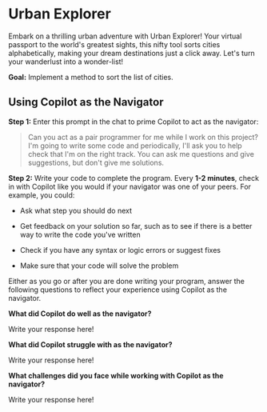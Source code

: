 # Urban Explorer

Embark on a thrilling urban adventure with Urban Explorer! Your virtual passport to the world's greatest sights, this nifty tool sorts cities alphabetically, making your dream destinations just a click away. Let's turn your wanderlust into a wonder-list!

**Goal:** Implement a method to sort the list of cities.

## Using Copilot as the Navigator

**Step 1:** Enter this prompt in the chat to prime Copilot to act as the navigator:

> Can you act as a pair programmer for me while I work on this project? I'm going to write some code and periodically, I'll ask you to help check that I'm on the right track. You can ask me questions and give suggestions, but don't give me solutions.

**Step 2:** Write your code to complete the program. Every **1-2 minutes**, check in with Copilot like you would if your navigator was one of your peers. For example, you could:

   * Ask what step you should do next

   * Get feedback on your solution so far, such as to see if there is a better way to write the code you've written

   * Check if you have any syntax or logic errors or suggest fixes

   * Make sure that your code will solve the problem

Either as you go or after you are done writing your program, answer the following questions to reflect your experience using Copilot as the navigator.

**What did Copilot do well as the navigator?**

Write your response here!

**What did Copilot struggle with as the navigator?**

Write your response here!

**What challenges did you face while working with Copilot as the navigator?**

Write your response here!
